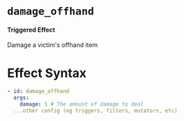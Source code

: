 # `damage_offhand`
#### Triggered Effect

Damage a victim's offhand item

# Effect Syntax
```yaml
- id: damage_offhand
  args:
    damage: 1 # The amount of damage to deal
  ...other config (eg triggers, filters, mutators, etc)
```